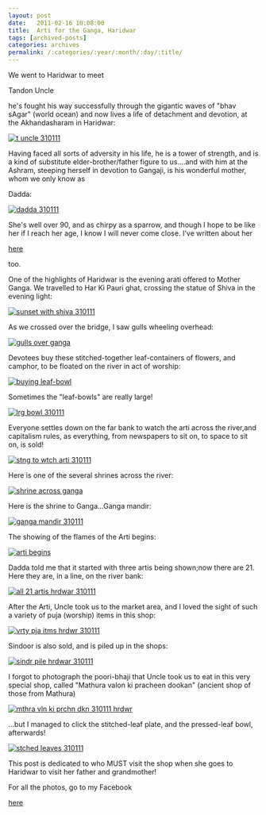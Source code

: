 ```yaml
---
layout: post
date:	2011-02-16 10:08:00
title:  Arti for the Ganga, Haridwar
tags: [archived-posts]
categories: archives
permalink: /:categories/:year/:month/:day/:title/
---
```

We went to Haridwar to meet

Tandon Uncle

he's fought  his way successfully  through the gigantic waves of "bhav sAgar" (world ocean) and now lives a life of detachment and devotion, at the Akhandasharam in Haridwar:

<a href="http://s1142.photobucket.com/albums/n602/Deepapctrsglr/?action=view&amp;current=IMG_2929.jpg" target="_blank"><img src="http://i1142.photobucket.com/albums/n602/Deepapctrsglr/IMG_2929.jpg" border="0" alt="t uncle 310111"></a>

Having faced all sorts of adversity in his life, he is a tower of strength, and is a kind of substitute elder-brother/father figure to us....and with him at the Ashram, steeping herself in devotion to Gangaji, is his wonderful mother, whom we only know as

Dadda:

<a href="http://s1142.photobucket.com/albums/n602/Deepapctrsglr/?action=view&amp;current=IMG_2927.jpg" target="_blank"><img src="http://i1142.photobucket.com/albums/n602/Deepapctrsglr/IMG_2927.jpg" border="0" alt="dadda 310111"></a>

She's well over 90, and as chirpy as a sparrow, and though I hope to be like her if I reach her age, I know I will never come close. I've written about her

<a href="http://deponti.livejournal.com/606261.html"> here </a>

too.

One of the highlights of Haridwar is the evening arati offered to Mother Ganga.  We travelled to Har Ki Pauri ghat, crossing the statue of Shiva in the evening light:

<a href="http://s1142.photobucket.com/albums/n602/Deepapctrsglr/?action=view&amp;current=IMG_2939.jpg" target="_blank"><img src="http://i1142.photobucket.com/albums/n602/Deepapctrsglr/IMG_2939.jpg" border="0" alt="sunset with shiva 310111"></a>

<lj-cut text="Gangaji ki Arti">

As we crossed over the bridge, I saw gulls wheeling overhead:

<a href="http://s1142.photobucket.com/albums/n602/Deepapctrsglr/?action=view&amp;current=IMG_2950.jpg" target="_blank"><img src="http://i1142.photobucket.com/albums/n602/Deepapctrsglr/IMG_2950.jpg" border="0" alt="gulls over ganga"></a>

Devotees buy these stitched-together leaf-containers of  flowers, and camphor, to be floated on the river in act of worship:

<a href="http://s1142.photobucket.com/albums/n602/Deepapctrsglr/?action=view&amp;current=IMG_2947.jpg" target="_blank"><img src="http://i1142.photobucket.com/albums/n602/Deepapctrsglr/IMG_2947.jpg" border="0" alt="buying leaf-bowl"></a>

Sometimes the "leaf-bowls" are really large!


<a href="http://s1142.photobucket.com/albums/n602/Deepapctrsglr/?action=view&amp;current=IMG_2953.jpg" target="_blank"><img src="http://i1142.photobucket.com/albums/n602/Deepapctrsglr/IMG_2953.jpg" border="0" alt="lrg bowl 310111"></a>

Everyone settles down on the far bank to watch the arti across the river,and capitalism rules, as everything, from newspapers to sit on, to space to sit on, is sold!

<a href="http://s1142.photobucket.com/albums/n602/Deepapctrsglr/?action=view&amp;current=IMG_2965.jpg" target="_blank"><img src="http://i1142.photobucket.com/albums/n602/Deepapctrsglr/IMG_2965.jpg" border="0" alt="stng to wtch arti 310111"></a>

Here  is one of the several  shrines across  the river:

<a href="http://s1142.photobucket.com/albums/n602/Deepapctrsglr/?action=view&amp;current=IMG_2957.jpg" target="_blank"><img src="http://i1142.photobucket.com/albums/n602/Deepapctrsglr/IMG_2957.jpg" border="0" alt="shrine across ganga"></a>


Here is the shrine to Ganga...Ganga mandir:


<a href="http://s1142.photobucket.com/albums/n602/Deepapctrsglr/?action=view&amp;current=IMG_2988.jpg" target="_blank"><img src="http://i1142.photobucket.com/albums/n602/Deepapctrsglr/IMG_2988.jpg" border="0" alt="ganga mandir 310111"></a>

The showing of the flames of the Arti begins:

<a href="http://s1142.photobucket.com/albums/n602/Deepapctrsglr/?action=view&amp;current=IMG_3002.jpg" target="_blank"><img src="http://i1142.photobucket.com/albums/n602/Deepapctrsglr/IMG_3002.jpg" border="0" alt="arti begins"></a>


Dadda told me that it started with three artis being shown;now there are 21. Here they are, in a line, on the river bank:

<a href="http://s1142.photobucket.com/albums/n602/Deepapctrsglr/?action=view&amp;current=IMG_3010.jpg" target="_blank"><img src="http://i1142.photobucket.com/albums/n602/Deepapctrsglr/IMG_3010.jpg" border="0" alt="all 21 artis hrdwar 310111"></a>

After the Arti, Uncle took us to the market area, and I loved the sight of such a variety of puja (worship) items in this shop:

<a href="http://s1142.photobucket.com/albums/n602/Deepapctrsglr/?action=view&amp;current=IMG_3028.jpg" target="_blank"><img src="http://i1142.photobucket.com/albums/n602/Deepapctrsglr/IMG_3028.jpg" border="0" alt="vrty pja itms hrdwr 310111"></a>

Sindoor is also sold, and is piled up in the shops:

<a href="http://s1142.photobucket.com/albums/n602/Deepapctrsglr/?action=view&amp;current=IMG_3029.jpg" target="_blank"><img src="http://i1142.photobucket.com/albums/n602/Deepapctrsglr/IMG_3029.jpg" border="0" alt="sindr pile hrdwar 310111"></a>

I forgot to photograph the poori-bhaji that Uncle took us to eat in this very special shop, called "Mathura valon ki pracheen dookan" (ancient shop of those from Mathura) 


<a href="http://s1142.photobucket.com/albums/n602/Deepapctrsglr/?action=view&amp;current=IMG_3031.jpg" target="_blank"><img src="http://i1142.photobucket.com/albums/n602/Deepapctrsglr/IMG_3031.jpg" border="0" alt="mthra vln ki prchn dkn 310111 hrdwr"></a>


...but I managed to click the stitched-leaf plate, and the pressed-leaf bowl, afterwards!

<a href="http://s1142.photobucket.com/albums/n602/Deepapctrsglr/?action=view&amp;current=IMG_3033.jpg" target="_blank"><img src="http://i1142.photobucket.com/albums/n602/Deepapctrsglr/IMG_3033.jpg" border="0" alt="stched leaves 310111"></a>

This post is dedicated to <LJ user="itsalouwelylife"> who MUST visit the shop when she goes to Haridwar to visit her father and grandmother!
</lj-cut>

For all the photos, go to my Facebook 

<a href="http://www.facebook.com/#!/album.php?aid=278719&amp;id=587058877"> here </a>
